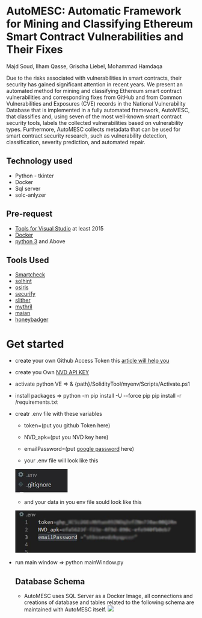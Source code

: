 # AutoMESC: Automatic Framework for Mining and Classifying Ethereum Smart Contract Vulnerabilities and Their Fixes
Majd Soud, Ilham Qasse, Grischa Liebel, Mohammad Hamdaqa

Due to the risks associated with vulnerabilities in smart contracts, their security has gained significant attention in recent years. We present an automated method for mining and classifying Ethereum smart contract vulnerabilities and corresponding fixes from GitHub and from Common Vulnerabilities and Exposures (CVE) records in the National Vulnerability Database that is implemented in a fully automated framework, AutoMESC, that classifies and, using seven of the most well-known smart contract security tools, labels the collected vulnerabilities based on vulnerability types. Furthermore, AutoMESC collects metadata that can be used for smart contract security research, such as vulnerability detection, classification, severity prediction, and automated repair.  
 

 ## Technology used 
 - Python - tkinter
 - Docker
 - Sql server
 - solc-anlyzer

 
 ## Pre-request 
 -  [Tools for Visual Studio](https://visualstudio.microsoft.com/downloads/) at least 2015
 -  [Docker](https://www.docker.com/products/docker-desktop/) 
 -  [python 3](https://www.python.org/downloads/) and Above

 ## Tools Used 

 - [Smartcheck](https://github.com/smartdec/smartcheck)
 - [solhint](https://github.com/protofire/solhin)
 - [osiris](https://github.com/christoftorres/Osiris)
 - [securify](https://github.com/eth-sri/securify2)
 - [slither](https://github.com/crytic/slither)
 - [mythril](https://github.com/ConsenSys/mythril)
 - [maian](https://github.com/ivicanikolicsg/MAIAN)
 - [honeybadger](https://github.com/christoftorres/HoneyBadger)

 # Get started
 - create your own Github Access Token this [article will help you](https://catalyst.zoho.com/help/tutorials/githubbot/generate-access-token.html) 
 - create you Own [NVD API KEY](https://nvd.nist.gov/developers/request-an-api-key) 
 - activate python VE => & {path}/SolidityTool/myenv/Scripts/Activate.ps1
 - install packages => python -m pip install -U --force pip 
                       pip install -r /requirements.txt
 - creatr .env file with these variables 
    - token=(put you github Token here)
    - NVD_apk=(put you NVD key here)
     - emailPassword=(put [google password](https://support.google.com/accounts/answer/185833) here)

    - your .env file will look like this

   ![](imgs/9.JPG)

    - and your data in you env file sould look like this

    ![](imgs/10.JPG)

 - run main window => python mainWindow.py

    ## Database Schema 
    - AutoMESC uses SQL Server as a Docker Image, all connections and creations of database and tables related to the following schema are maintained with AutoMESC itself.
![](imgs/3.JPG)

 

   

